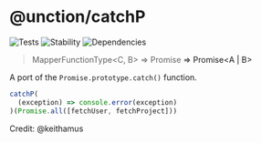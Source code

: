 # @unction/catchP

![Tests][BADGE_TRAVIS]
![Stability][BADGE_STABILITY]
![Dependencies][BADGE_DEPENDENCY]

> MapperFunctionType<C, B> => Promise<A> => Promise<A | B>

A port of the `Promise.prototype.catch()` function.

``` javascript
catchP(
  (exception) => console.error(exception)
)(Promise.all([fetchUser, fetchProject]))
```

Credit: @keithamus

[BADGE_TRAVIS]: https://img.shields.io/travis/unctionjs/catchP.svg?maxAge=2592000&style=flat-square
[BADGE_STABILITY]: https://img.shields.io/badge/stability-strong-green.svg?maxAge=2592000&style=flat-square
[BADGE_DEPENDENCY]: https://img.shields.io/david/unctionjs/catchP.svg?maxAge=2592000&style=flat-square
